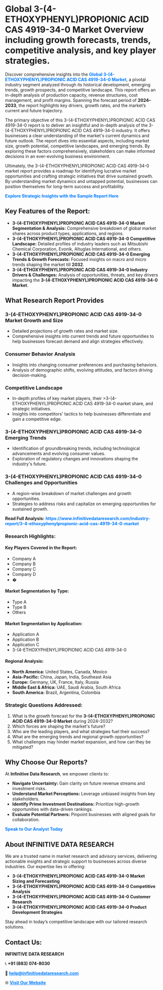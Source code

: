 <h1>Global 3-(4-ETHOXYPHENYL)PROPIONIC ACID CAS 4919-34-0 Market Overview including growth forecasts, trends, competitive analysis, and key player strategies.</h1>
<p>
Discover comprehensive insights into the 
<a href="https://www.infinitivedataresearch.com/industry-report/3-4-ethoxyphenylpropionic-acid-cas-4919-34-0-market" rel="dofollow" style="color: #007BFF; text-decoration: none;"><strong>Global 3-(4-ETHOXYPHENYL)PROPIONIC ACID CAS 4919-34-0 Market</strong></a>, a pivotal industry segment analyzed through its historical development, emerging trends, growth prospects, and competitive landscape. This report offers an in-depth analysis of production capacity, revenue structures, cost management, and profit margins. Spanning the forecast period of <strong>2024–2033</strong>, the report highlights key drivers, growth rates, and the market’s current and future trajectory.
</p>
<p>
The primary objective of this 3-(4-ETHOXYPHENYL)PROPIONIC ACID CAS 4919-34-0 report is to deliver an insightful and in-depth analysis of the 3-(4-ETHOXYPHENYL)PROPIONIC ACID CAS 4919-34-0 industry. It offers businesses a clear understanding of the market's current dynamics and future outlook. The report dives into essential aspects, including market size, growth potential, competitive landscapes, and emerging trends. By exploring these factors comprehensively, stakeholders can make informed decisions in an ever-evolving business environment.
</p>
<p>
Ultimately, the 3-(4-ETHOXYPHENYL)PROPIONIC ACID CAS 4919-34-0 market report provides a roadmap for identifying lucrative market opportunities and crafting strategic initiatives that drive sustained growth. By understanding market dynamics and untapped potential, businesses can position themselves for long-term success and profitability.
</p>
<p>
<a href="https://www.infinitivedataresearch.com/request-sample/reportId=102936" style="color: #007BFF; text-decoration: none;"><strong>Explore Strategic Insights with the Sample Report Here</strong></a>
</p>

<h2>Key Features of the Report:</h2>
<ul>
<li><strong>3-(4-ETHOXYPHENYL)PROPIONIC ACID CAS 4919-34-0 Market Segmentation & Analysis:</strong> Comprehensive breakdown of global market shares across product types, applications, and regions.</li>
<li><strong>3-(4-ETHOXYPHENYL)PROPIONIC ACID CAS 4919-34-0 Competitive Landscape:</strong> Detailed profiles of industry leaders such as Mitsubishi Chemical Corporation, Evonik, Altuglas International, and others.</li>
<li><strong>3-(4-ETHOXYPHENYL)PROPIONIC ACID CAS 4919-34-0 Emerging Trends & Growth Forecasts:</strong> Focused insights on macro and micro trends shaping the market till <strong>2032</strong>.</li>
<li><strong>3-(4-ETHOXYPHENYL)PROPIONIC ACID CAS 4919-34-0 Industry Drivers & Challenges:</strong> Analysis of opportunities, threats, and key drivers impacting the <strong>3-(4-ETHOXYPHENYL)PROPIONIC ACID CAS 4919-34-0 Market</strong>.</li>
</ul>

<h2>What Research Report Provides</h2>
<h3>3-(4-ETHOXYPHENYL)PROPIONIC ACID CAS 4919-34-0 Market Growth and Size</h3>
<ul>
<li>Detailed projections of growth rates and market size.</li>
<li>Comprehensive insights into current trends and future opportunities to help businesses forecast demand and align strategies effectively.</li>
</ul>

<h3>Consumer Behavior Analysis</h3>
<ul>
<li>Insights into changing consumer preferences and purchasing behaviors.</li>
<li>Analysis of demographic shifts, evolving attitudes, and factors driving decision-making.</li>
</ul>

<h3>Competitive Landscape</h3>
<ul>
<li>In-depth profiles of key market players, their >3-(4-ETHOXYPHENYL)PROPIONIC ACID CAS 4919-34-0 market share, and strategic initiatives.</li>
<li>Insights into competitors' tactics to help businesses differentiate and gain a competitive edge.</li>
</ul>

<h3>3-(4-ETHOXYPHENYL)PROPIONIC ACID CAS 4919-34-0 Emerging Trends</h3>
<ul>
<li>Identification of groundbreaking trends, including technological advancements and evolving consumer values.</li>
<li>Exploration of regulatory changes and innovations shaping the industry's future.</li>
</ul>

<h3>3-(4-ETHOXYPHENYL)PROPIONIC ACID CAS 4919-34-0 Challenges and Opportunities</h3>
<ul>
<li>A region-wise breakdown of market challenges and growth opportunities.</li>
<li>Strategies to address risks and capitalize on emerging opportunities for sustained growth.</li>
</ul>
<p><strong>Read Full Analysis:</strong> <a href="https://www.infinitivedataresearch.com/industry-report/3-4-ethoxyphenylpropionic-acid-cas-4919-34-0-market" rel="dofollow" style="color: #007BFF; text-decoration: none;"><strong>https://www.infinitivedataresearch.com/industry-report/3-4-ethoxyphenylpropionic-acid-cas-4919-34-0-market</strong></a></p>
<h3>Research Highlights:</h3>
<h4>Key Players Covered in the Report:</h4>
<ul><li>Company A</li><li>Company B</li><li>Company C</li><li>Company D</li><li>�</li></ul>
<h4>Market Segmentation by Type:</h4>
<ul><li>Type A</li><li>Type B</li><li>Others</li></ul>
<h4>Market Segmentation by Application:</h4>
<ul><li>Application A</li><li>Application B</li><li>Application C</li><li>3-(4-ETHOXYPHENYL)PROPIONIC ACID CAS 4919-34-0</li></ul>

<h4>Regional Analysis:</h4>
<ul>
<li><strong>North America:</strong> United States, Canada, Mexico</li>
<li><strong>Asia-Pacific:</strong> China, Japan, India, Southeast Asia</li>
<li><strong>Europe:</strong> Germany, UK, France, Italy, Russia</li>
<li><strong>Middle East & Africa:</strong> UAE, Saudi Arabia, South Africa</li>
<li><strong>South America:</strong> Brazil, Argentina, Colombia</li>
</ul>

<h3>Strategic Questions Addressed:</h3>
<ol>
<li>What is the growth forecast for the <strong>3-(4-ETHOXYPHENYL)PROPIONIC ACID CAS 4919-34-0 Market</strong> during 2024–2032?</li>
<li>Which forces are shaping the market's future?</li>
<li>Who are the leading players, and what strategies fuel their success?</li>
<li>What are the emerging trends and regional growth opportunities?</li>
<li>What challenges may hinder market expansion, and how can they be mitigated?</li>
</ol>

<h2>Why Choose Our Reports?</h2>
<p>At <strong>Infinitive Data Research</strong>, we empower clients to:</p>
<ul>
<li><strong>Navigate Uncertainty:</strong> Gain clarity on future revenue streams and investment risks.</li>
<li><strong>Understand Market Perceptions:</strong> Leverage unbiased insights from key stakeholders.</li>
<li><strong>Identify Prime Investment Destinations:</strong> Prioritize high-growth opportunities with data-driven rankings.</li>
<li><strong>Evaluate Potential Partners:</strong> Pinpoint businesses with aligned goals for collaboration.</li>
</ul>
<p><a href="https://www.infinitivedataresearch.com/industry-report/3-4-ethoxyphenylpropionic-acid-cas-4919-34-0-market" rel="dofollow" style="color: #007BFF; text-decoration: none;"><strong>Speak to Our Analyst Today</strong></a></p>

<h2>About INFINITIVE DATA RESEARCH</h2>
<p>We are a trusted name in market research and advisory services, delivering actionable insights and strategic support to businesses across diverse industries. Our expertise lies in offering:</p>
<ul>
<li><strong>3-(4-ETHOXYPHENYL)PROPIONIC ACID CAS 4919-34-0 Market Sizing and Forecasting</strong></li>
<li><strong>3-(4-ETHOXYPHENYL)PROPIONIC ACID CAS 4919-34-0 Competitive Analysis</strong></li>
<li><strong>3-(4-ETHOXYPHENYL)PROPIONIC ACID CAS 4919-34-0 Customer Research</strong></li>
<li><strong>3-(4-ETHOXYPHENYL)PROPIONIC ACID CAS 4919-34-0 Product Development Strategies</strong></li>
</ul>
<p>Stay ahead in today’s competitive landscape with our tailored research solutions.</p>

<h2>Contact Us:</h2>
<p><strong>INFINITIVE DATA RESEARCH</strong></p>
<p>📞 <strong>+91 (883) 074-8030</strong></p>
<p>📧 <strong><a href="mailto:help@infinitivedataresearch.com" style="color: #007BFF;">help@infinitivedataresearch.com</a></strong></p>
<p>🌐 <strong><a href="https://www.infinitivedataresearch.com" rel="dofollow" style="color: #007BFF;">Visit Our Website</a></strong></p>
